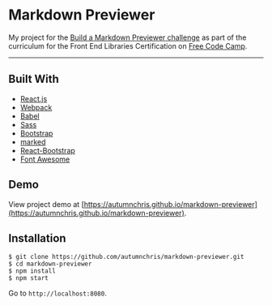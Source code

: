 # Markdown Previewer

My project for the [Build a Markdown Previewer challenge](https://learn.freecodecamp.org/front-end-libraries/front-end-libraries-projects/build-a-markdown-previewer) as part of the curriculum for the Front End Libraries Certification on [Free Code Camp](https://www.freecodecamp.org).

---

## Built With
* [React.js](https://reactjs.org)
* [Webpack](https://webpack.js.org)
* [Babel](https://babeljs.io)
* [Sass](http://sass-lang.com)
* [Bootstrap](https://getbootstrap.com)
* [marked](https://www.npmjs.com/package/marked)
* [React-Bootstrap](https://react-bootstrap.github.io)
* [Font Awesome](https://fontawesome.com)

## Demo

View project demo at [https://autumnchris.github.io/markdown-previewer](https://autumnchris.github.io/markdown-previewer).

## Installation

```
$ git clone https://github.com/autumnchris/markdown-previewer.git
$ cd markdown-previewer
$ npm install
$ npm start
```

Go to `http://localhost:8080`.
